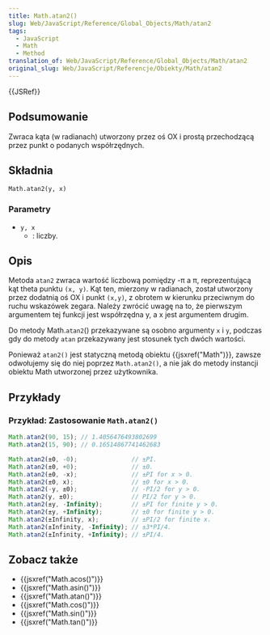 ```yaml
---
title: Math.atan2()
slug: Web/JavaScript/Reference/Global_Objects/Math/atan2
tags:
  - JavaScript
  - Math
  - Method
translation_of: Web/JavaScript/Reference/Global_Objects/Math/atan2
original_slug: Web/JavaScript/Referencje/Obiekty/Math/atan2
---
```

{{JSRef}}

## Podsumowanie

Zwraca kąta (w radianach) utworzony przez oś OX i prostą przechodzącą przez punkt o podanych współrzędnych.

## Składnia

    Math.atan2(y, x)

### Parametry

- `y, x`
  - : liczby.

## Opis

Metoda `atan2` zwraca wartość liczbową pomiędzy -π a π, reprezentującą kąt theta punktu `(x, y)`. Kąt ten, mierzony w radianach, został utworzony przez dodatnią oś OX i punkt `(x,y)`, z obrotem w kierunku przeciwnym do ruchu wskazówek zegara. Należy zwrócić uwagę na to, że pierwszym argumentem tej funkcji jest współrzędna y, a x jest argumentem drugim.

Do metody Math.`atan2`() przekazywane są osobno argumenty `x` i `y`, podczas gdy do metody `atan` przekazywany jest stosunek tych dwóch wartości.

Ponieważ `atan2()` jest statyczną metodą obiektu {{jsxref("Math")}}, zawsze odwołujemy się do niej poprzez `Math.atan2()`, a nie jak do metody instancji obiektu Math utworzonej przez użytkownika.

## Przykłady

### Przykład: Zastosowanie `Math.atan2()`

```js
Math.atan2(90, 15); // 1.4056476493802699
Math.atan2(15, 90); // 0.16514867741462683

Math.atan2(±0, -0);               // ±PI.
Math.atan2(±0, +0);               // ±0.
Math.atan2(±0, -x);               // ±PI for x > 0.
Math.atan2(±0, x);                // ±0 for x > 0.
Math.atan2(-y, ±0);               // -PI/2 for y > 0.
Math.atan2(y, ±0);                // PI/2 for y > 0.
Math.atan2(±y, -Infinity);        // ±PI for finite y > 0.
Math.atan2(±y, +Infinity);        // ±0 for finite y > 0.
Math.atan2(±Infinity, x);         // ±PI/2 for finite x.
Math.atan2(±Infinity, -Infinity); // ±3*PI/4.
Math.atan2(±Infinity, +Infinity); // ±PI/4.
```

## Zobacz także

- {{jsxref("Math.acos()")}}
- {{jsxref("Math.asin()")}}
- {{jsxref("Math.atan()")}}
- {{jsxref("Math.cos()")}}
- {{jsxref("Math.sin()")}}
- {{jsxref("Math.tan()")}}
